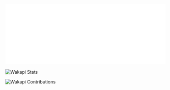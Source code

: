 ![Wakapi](/metrics.wakapi.svg)

![Wakapi Stats](https://github-readme-stats.vercel.app/api/wakatime?username=PlumpAlbert&api_domain=wakapi.plumpalbert.xyz&bg_color=2D3747&title_color=2F855A&icon_color=2F855A&text_color=ffffff&custom_title=Wakapi%20Week%20Stats&layout=compact)

![Wakapi Contributions](https://wakapi.plumpalbert.xyz/api/activity/chart/PlumpAlbert.svg)
